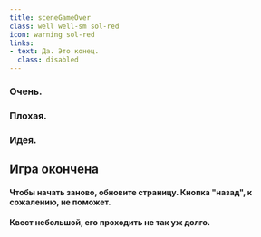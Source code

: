 ```yaml
---
title: sceneGameOver
class: well well-sm sol-red
icon: warning sol-red
links:
- text: Да. Это конец.
  class: disabled
---
```

<h3>Очень.</h3>
<h3>Плохая.</h3>
<h3>Идея.</h3>
<h2>Игра окончена</h2>
<h4>Чтобы начать заново, обновите страницу. Кнопка "назад", к сожалению, не поможет.</h4>
<h4>Квест небольшой, его проходить не так уж долго.</h4>
